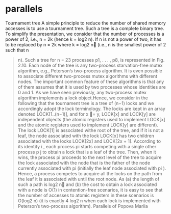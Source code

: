 # parallels
Tournament tree A simple principle to reduce the number of shared memory
accesses is to use a tournament tree. Such a tree is a complete binary tree. To simplify
the presentation, we consider that the number of processes is a power of 2, i.e., n = 2k
(hence k = log2 n). If n is not a power of two, it has to be replaced by n
 = 2k where
k = 
log2 n (i.e., n
 is the smallest power of 2 such that n

> n).
Such a tree for n = 23 processes p1, . . . , p8, is represented in Fig. 2.10. Each
node of the tree is any two-process starvation-free mutex algorithm, e.g., Peterson’s
two-process algorithm. It is even possible to associate different two-process mutex
algorithms with different nodes. The important common feature of these algorithms
is that any of them assumes that it is used by two processes whose identities are 0
and 1.
As we have seen previously, any two-process mutex algorithm implements a lock
object.Hence, we consider in the following that the tournament tree is a tree of (n−1)
locks and we accordingly adopt the lock terminology. The locks are kept in an array
denoted LOCK[1..(n−1)], and for x = y, LOCK[x] and LOCK[y] are independent
objects (the atomic registers used to implement LOCK[x] and the atomic registers
used to implement LOCK[y] are different).
The lock LOCK[1] is associated withe root of the tree, and if it is not a leaf, the
node associated with the lock LOCK[x] has two children associated with the locks
LOCK[2x] and LOCK[2x + 1].
According to its identity i , each process pi starts competing with a single other
process p j to obtain a lock that is a leaf of the tree. Then, when it wins, the process
pi proceeds to the next level of the tree to acquire the lock associated with the node
that is the father of the node currently associated with pi (initially the leaf node
associated with pi ). Hence, a process competes to acquire all the locks on the path
from the leaf it is associated with until the root node.
As (a) the length of such a path is 
log2 n and (b) the cost to obtain a lock
associated with a node is O(1) in contention-free scenarios, it is easy to see that
the number of accesses to atomic registers in these scenarios is O(log2 n) (it
is exactly 4 log2 n when each lock is implemented with Peterson’s two-process
algorithm).
Parallels of Popova Mariia 
